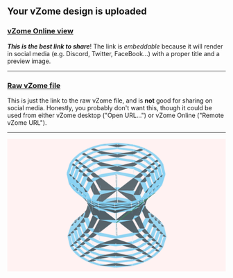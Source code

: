 ## Your vZome design is uploaded

### [vZome Online view][embed]

***This is the best link to share***!  The link is *embeddable* because it will render in social media (e.g. Discord, Twitter, FaceBook...) with a proper title and a preview image.

---

### [Raw vZome file][raw]

This is just the link to the raw vZome file, and is **not** good for
sharing on social media.
Honestly, you probably don't want this, though it could be used from either
vZome desktop ("Open URL...") or vZome Online ("Remote vZome URL").

---

![Image](<Sqrt-series-hyperboloid.png>)


[embed]: <https://vzome.com/app/embed.py?url=https://raw.githubusercontent.com/John-Kostick/vzome-sharing/main/2021/07/18/09-36-20-Sqrt-series-hyperboloid/Sqrt-series-hyperboloid.vZome>
[raw]: <https://raw.githubusercontent.com/John-Kostick/vzome-sharing/main/2021/07/18/09-36-20-Sqrt-series-hyperboloid/Sqrt-series-hyperboloid.vZome>
